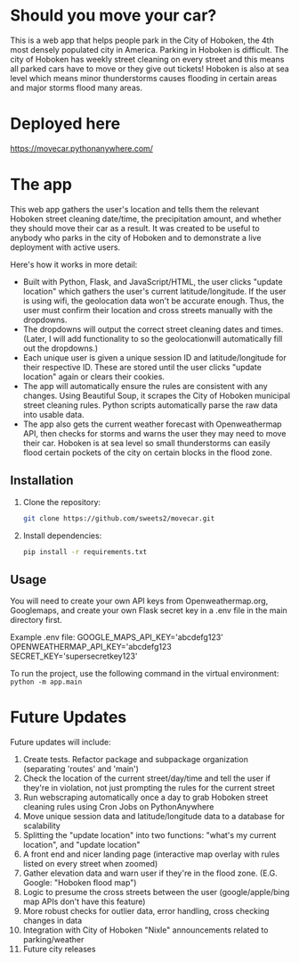 # Should you move your car?

This is a web app that helps people park in the City of Hoboken, the 4th most densely populated city in America. Parking in Hoboken is difficult. The city of Hoboken has weekly street cleaning on every street and this means all parked cars have to move or they give out tickets! Hoboken is also at sea level which means minor thunderstorms causes flooding in certain areas and major storms flood many areas.

# Deployed here
https://movecar.pythonanywhere.com/

# The app

This web app gathers the user's location and tells them the relevant Hoboken street cleaning date/time, the precipitation amount, and whether they should move their car as a result. It was created to be useful to anybody who parks in the city of Hoboken and to demonstrate a live deployment with active users.

Here's how it works in more detail:
- Built with Python, Flask, and  JavaScript/HTML, the user clicks "update location" which gathers the user's current latitude/longitude. If the user is using wifi, the geolocation data won't be accurate enough. Thus, the user must confirm their location and cross streets manually with the dropdowns.
- The dropdowns will output the correct street cleaning dates and times. (Later, I will add functionality to so the geolocationwill automatically fill out the dropdowns.)
- Each unique user is given a unique session ID and latitude/longitude for their respective ID. These are stored until the user clicks "update location" again or clears their cookies.
- The app will automatically ensure the rules are consistent with any changes. Using Beautiful Soup, it scrapes the City of Hoboken municipal street cleaning rules. Python scripts automatically parse the raw data into usable data.
- The app also gets the current weather forecast with Openweathermap API, then checks for storms and warns the user they may need to move their car. Hoboken is at sea level so small thunderstorms can easily flood certain pockets of the city on certain blocks in the flood zone.

## Installation

1. Clone the repository:
    ```bash
    git clone https://github.com/sweets2/movecar.git
    ```

2. Install dependencies:
    ```bash
    pip install -r requirements.txt
    ```

## Usage

You will need to create your own API keys from Openweathermap.org, Googlemaps, and create your own Flask secret key in a .env file in the main directory first.

Example .env file:
GOOGLE_MAPS_API_KEY='abcdefg123'
OPENWEATHERMAP_API_KEY='abcdefg123
SECRET_KEY='supersecretkey123'

To run the project, use the following command in the virtual environment:
    ```
    python -m app.main
    ```

# Future Updates
Future updates will include:
1. Create tests. Refactor package and subpackage organization (separating 'routes' and 'main')
2. Check the location of the current street/day/time and tell the user if they're in violation, not just prompting the rules for the current street
3. Run webscraping automatically once a day to grab Hoboken street cleaning rules using Cron Jobs on PythonAnywhere
4. Move unique session data and latitude/longitude data to a database for scalability
5. Splitting the "update location" into two functions: "what's my current location", and "update location"
6. A front end and nicer landing page (interactive map overlay with rules listed on every street when zoomed)
7. Gather elevation data and warn user if they're in the flood zone. (E.G. Google: "Hoboken flood map")
8. Logic to presume the cross streets between the user (google/apple/bing map APIs don't have this feature)
9. More robust checks for outlier data, error handling, cross checking changes in data
10. Integration with City of Hoboken "Nixle" announcements related to parking/weather
11. Future city releases
